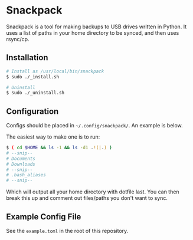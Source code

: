 # Snackpack

Snackpack is a tool for making backups to USB drives written in Python.
It uses a list of paths in your home directory to be synced, and then uses rsync/cp.

## Installation

```sh
# Install as /usr/local/bin/snackpack
$ sudo ./_install.sh

# Uninstall
$ sudo ./_uninstall.sh
```

## Configuration

Configs should be placed in `~/.config/snackpack/`. An example is below.

The easiest way to make one is to run:

```sh
$ ( cd $HOME && ls -1 && ls -d1 .!(|.) )
# --snip--
# Documents
# Downloads
# --snip--
# .bash_aliases
# --snip--
```

Which will output all your home directory with dotfile last.
You can then break this up and comment out files/paths you don't want to sync.


## Example Config File

See the `example.toml` in the root of this repository.


